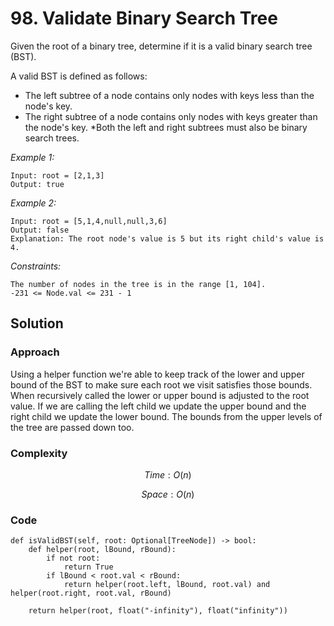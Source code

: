 # 98. Validate Binary Search Tree
Given the root of a binary tree, determine if it is a valid binary search tree (BST).

A valid BST is defined as follows:
* The left subtree of a node contains only nodes with keys less than the node's key.
* The right subtree of a node contains only nodes with keys greater than the node's key.
*Both the left and right subtrees must also be binary search trees.


*Example 1:*

```
Input: root = [2,1,3]
Output: true
```

*Example 2:*

```
Input: root = [5,1,4,null,null,3,6]
Output: false
Explanation: The root node's value is 5 but its right child's value is 4.
```

*Constraints:*

```
The number of nodes in the tree is in the range [1, 104].
-231 <= Node.val <= 231 - 1
```

## Solution

### Approach
Using a helper function we're able to keep track of the lower and upper bound of the BST to make sure each root we visit satisfies those bounds. When recursively called the lower or upper bound is adjusted to the root value. If we are calling the left child we update the upper bound and the right child we update the lower bound. The bounds from the upper levels of the tree are passed down too.

### Complexity
$$Time: O(n)$$

$$Space: O(n)$$

### Code
```
def isValidBST(self, root: Optional[TreeNode]) -> bool: 
    def helper(root, lBound, rBound):
        if not root:
            return True
        if lBound < root.val < rBound:
            return helper(root.left, lBound, root.val) and helper(root.right, root.val, rBound)

    return helper(root, float("-infinity"), float("infinity"))
```